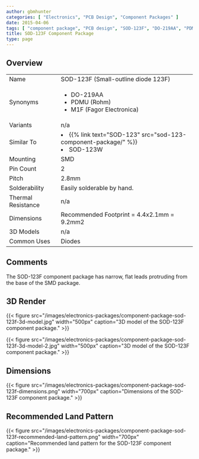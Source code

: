 ```yaml
---
author: gbmhunter
categories: [ "Electronics", "PCB Design", "Component Packages" ]
date: 2015-04-06
tags: [ "component package", "PCB design", "SOD-123F", "DO-219AA", "PDMU", "M1F" ]
title: SOD-123F Component Package
type: page
---
```


## Overview

<table >
<tbody>
<tr>
  <td>Name</td>
  <td>SOD-123F (Small-outline diode 123F)</td>
</tr>
<tr>
  <td>Synonyms</td>
  <td>
    <ul>
      <li>DO-219AA</li>
      <li>PDMU (Rohm)</li>
      <li>M1F (Fagor Electronica)</li>
    </ul>
  </td>
</tr>
<tr>
<td>Variants</td>
<td>n/a</td>
</tr>
<tr>
  <td>Similar To</td>
  <td>
    <li>{{% link text="SOD-123" src="sod-123-component-package/" %}}</li>
    <li>SOD-123W</li>
  </td>
</tr>
<tr>
<td>Mounting</td>
<td>SMD</td>
</tr>
<tr >
<td >Pin Count
</td>

<td >2
</td>
</tr>
<tr >

<td >Pitch
</td>

<td >2.8mm
</td>
</tr>
<tr >

<td >Solderability
</td>

<td >Easily solderable by hand.
</td>
</tr>
<tr >

<td >Thermal Resistance
</td>

<td >n/a
</td>
</tr>
<tr >

<td>Dimensions</td>
<td>Recommended Footprint = 4.4x2.1mm = 9.2mm2</td>
</tr>
<tr >

<td >3D Models
</td>

<td >n/a
</td>
</tr>
<tr>
<td>Common Uses</td>
<td>Diodes</td>
</tr>
</tbody>
</table>

## Comments

The SOD-123F component package has narrow, flat leads protruding from the base of the SMD package.

## 3D Render

{{< figure src="/images/electronics-packages/component-package-sod-123f-3d-model.jpg" width="500px" caption="3D model of the SOD-123F component package." >}}

{{< figure src="/images/electronics-packages/component-package-sod-123f-3d-model-2.jpg" width="500px" caption="3D model of the SOD-123F component package." >}}

## Dimensions

{{< figure src="/images/electronics-packages/component-package-sod-123f-dimensions.png" width="700px" caption="Dimensions of the SOD-123F component package." >}}

## Recommended Land Pattern

{{< figure src="/images/electronics-packages/component-package-sod-123f-recommended-land-pattern.png" width="700px" caption="Recommended land pattern for the SOD-123F component package." >}}